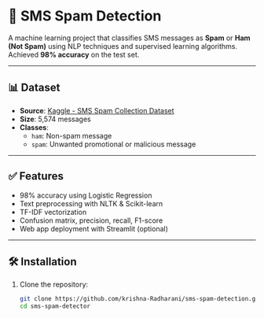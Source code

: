 # 📱 SMS Spam Detection

A machine learning project that classifies SMS messages as **Spam** or **Ham (Not Spam)** using NLP techniques and supervised learning algorithms. Achieved **98% accuracy** on the test set.

---

## 📊 Dataset

- **Source**: [Kaggle - SMS Spam Collection Dataset](https://www.kaggle.com/datasets/uciml/sms-spam-collection-dataset)
- **Size**: 5,574 messages
- **Classes**: 
  - `ham`: Non-spam message
  - `spam`: Unwanted promotional or malicious message

---

## ✅ Features

- 98% accuracy using Logistic Regression
- Text preprocessing with NLTK & Scikit-learn
- TF-IDF vectorization
- Confusion matrix, precision, recall, F1-score
- Web app deployment with Streamlit (optional)

---

## 🛠 Installation

1. Clone the repository:

   ```bash
   git clone https://github.com/krishna-Radharani/sms-spam-detection.git
   cd sms-spam-detector

